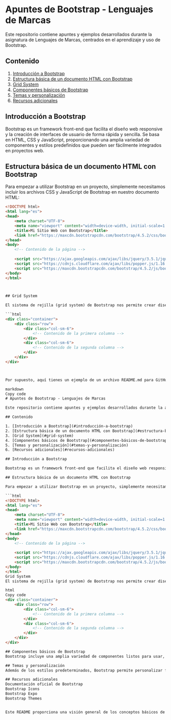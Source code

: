 # Apuntes de Bootstrap - Lenguajes de Marcas

Este repositorio contiene apuntes y ejemplos desarrollados durante la asignatura de Lenguajes de Marcas, centrados en el aprendizaje y uso de Bootstrap.

## Contenido

1. [Introducción a Bootstrap](#introducción-a-bootstrap)
2. [Estructura básica de un documento HTML con Bootstrap](#estructura-básica-de-un-documento-html-con-bootstrap)
3. [Grid System](#grid-system)
4. [Componentes básicos de Bootstrap](#componentes-básicos-de-bootstrap)
5. [Temas y personalización](#temas-y-personalización)
6. [Recursos adicionales](#recursos-adicionales)

## Introducción a Bootstrap

Bootstrap es un framework front-end que facilita el diseño web responsive y la creación de interfaces de usuario de forma rápida y sencilla. Se basa en HTML, CSS y JavaScript, proporcionando una amplia variedad de componentes y estilos predefinidos que pueden ser fácilmente integrados en proyectos web.

## Estructura básica de un documento HTML con Bootstrap

Para empezar a utilizar Bootstrap en un proyecto, simplemente necesitamos incluir los archivos CSS y JavaScript de Bootstrap en nuestro documento HTML:

```html
<!DOCTYPE html>
<html lang="es">
<head>
    <meta charset="UTF-8">
    <meta name="viewport" content="width=device-width, initial-scale=1.0">
    <title>Mi Sitio Web con Bootstrap</title>
    <link href="https://maxcdn.bootstrapcdn.com/bootstrap/4.5.2/css/bootstrap.min.css" rel="stylesheet">
</head>
<body>
    <!-- Contenido de la página -->
    
    <script src="https://ajax.googleapis.com/ajax/libs/jquery/3.5.1/jquery.min.js"></script>
    <script src="https://cdnjs.cloudflare.com/ajax/libs/popper.js/1.16.0/umd/popper.min.js"></script>
    <script src="https://maxcdn.bootstrapcdn.com/bootstrap/4.5.2/js/bootstrap.min.js"></script>
</body>
</html>



## Grid System

El sistema de rejilla (grid system) de Bootstrap nos permite crear diseños flexibles y adaptables a diferentes dispositivos y tamaños de pantalla. Se basa en un sistema de filas (`<div class="row">`) y columnas (`<div class="col">`) que se distribuyen de forma fluida.

```html
<div class="container">
    <div class="row">
        <div class="col-sm-6">
            <!-- Contenido de la primera columna -->
        </div>
        <div class="col-sm-6">
            <!-- Contenido de la segunda columna -->
        </div>
    </div>
</div>



Por supuesto, aquí tienes un ejemplo de un archivo README.md para GitHub sobre apuntes de Bootstrap desarrollados en la asignatura de Lenguajes de Marcas:

markdown
Copy code
# Apuntes de Bootstrap - Lenguajes de Marcas

Este repositorio contiene apuntes y ejemplos desarrollados durante la asignatura de Lenguajes de Marcas, centrados en el aprendizaje y uso de Bootstrap.

## Contenido

1. [Introducción a Bootstrap](#introducción-a-bootstrap)
2. [Estructura básica de un documento HTML con Bootstrap](#estructura-básica-de-un-documento-html-con-bootstrap)
3. [Grid System](#grid-system)
4. [Componentes básicos de Bootstrap](#componentes-básicos-de-bootstrap)
5. [Temas y personalización](#temas-y-personalización)
6. [Recursos adicionales](#recursos-adicionales)

## Introducción a Bootstrap

Bootstrap es un framework front-end que facilita el diseño web responsive y la creación de interfaces de usuario de forma rápida y sencilla. Se basa en HTML, CSS y JavaScript, proporcionando una amplia variedad de componentes y estilos predefinidos que pueden ser fácilmente integrados en proyectos web.

## Estructura básica de un documento HTML con Bootstrap

Para empezar a utilizar Bootstrap en un proyecto, simplemente necesitamos incluir los archivos CSS y JavaScript de Bootstrap en nuestro documento HTML:

```html
<!DOCTYPE html>
<html lang="es">
<head>
    <meta charset="UTF-8">
    <meta name="viewport" content="width=device-width, initial-scale=1.0">
    <title>Mi Sitio Web con Bootstrap</title>
    <link href="https://maxcdn.bootstrapcdn.com/bootstrap/4.5.2/css/bootstrap.min.css" rel="stylesheet">
</head>
<body>
    <!-- Contenido de la página -->
    
    <script src="https://ajax.googleapis.com/ajax/libs/jquery/3.5.1/jquery.min.js"></script>
    <script src="https://cdnjs.cloudflare.com/ajax/libs/popper.js/1.16.0/umd/popper.min.js"></script>
    <script src="https://maxcdn.bootstrapcdn.com/bootstrap/4.5.2/js/bootstrap.min.js"></script>
</body>
</html>
Grid System
El sistema de rejilla (grid system) de Bootstrap nos permite crear diseños flexibles y adaptables a diferentes dispositivos y tamaños de pantalla. Se basa en un sistema de filas (<div class="row">) y columnas (<div class="col">) que se distribuyen de forma fluida.

html
Copy code
<div class="container">
    <div class="row">
        <div class="col-sm-6">
            <!-- Contenido de la primera columna -->
        </div>
        <div class="col-sm-6">
            <!-- Contenido de la segunda columna -->
        </div>
    </div>
</div>

## Componentes básicos de Bootstrap
Bootstrap incluye una amplia variedad de componentes listos para usar, como botones, formularios, barras de navegación, alertas, etc. Estos componentes se pueden personalizar fácilmente utilizando las clases y atributos proporcionados por Bootstrap.

## Temas y personalización
Además de los estilos predeterminados, Bootstrap permite personalizar fácilmente la apariencia de un sitio web mediante el uso de temas (themes) y la modificación de variables de Sass. Esto nos permite adaptar el diseño de Bootstrap a los requisitos específicos de nuestro proyecto.

## Recursos adicionales
Documentación oficial de Bootstrap
Bootstrap Icons
Bootstrap Expo
Bootstrap Themes


Este README proporciona una visión general de los conceptos básicos de Bootstrap y cómo se pueden aplicar en proyectos web. Se puede expandir con ejemplos específicos, enlaces a recursos adicionales, y cualquier otra información relevante para los estudiantes que estén aprendiendo Bootstrap en la asignatura de Lenguajes de Marcas.
